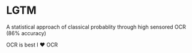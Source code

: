 # LGTM
A statistical approach of classical probablity through high sensored OCR (86% accuracy)

OCR is best 
I ♥ OCR 
